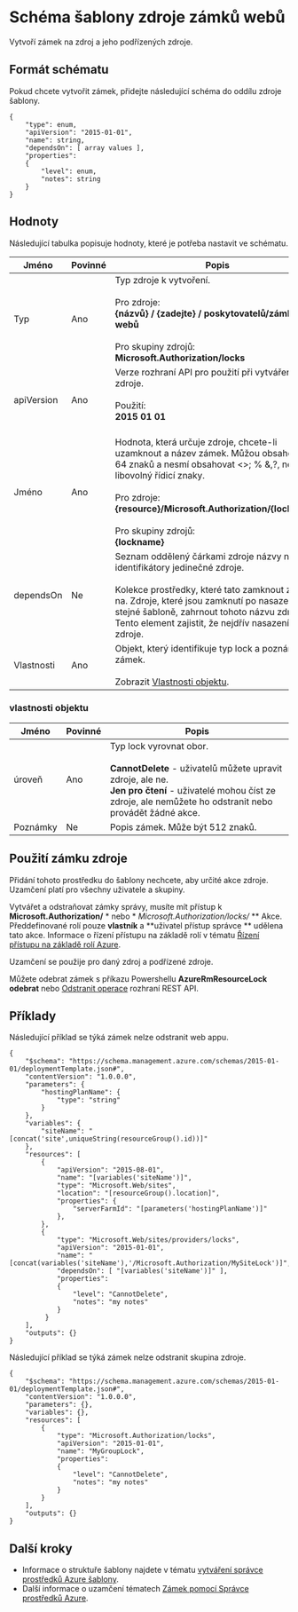 <properties
   pageTitle="Správce prostředků šablony pro zdroje zámek | Microsoft Azure"
   description="Zobrazuje schématu správce prostředků pro nasazení uzamčení prostředků pomocí šablony."
   services="azure-resource-manager"
   documentationCenter="na"
   authors="tfitzmac"
   manager="timlt"
   editor=""/>

<tags
   ms.service="azure-resource-manager"
   ms.devlang="na"
   ms.topic="article"
   ms.tgt_pltfrm="na"
   ms.workload="na"
   ms.date="10/03/2016"
   ms.author="tomfitz"/>

# <a name="resource-locks-template-schema"></a>Schéma šablony zdroje zámků webů

Vytvoří zámek na zdroj a jeho podřízených zdroje.

## <a name="schema-format"></a>Formát schématu

Pokud chcete vytvořit zámek, přidejte následující schéma do oddílu zdroje šablony.
    
    {
        "type": enum,
        "apiVersion": "2015-01-01",
        "name": string,
        "dependsOn": [ array values ],
        "properties":
        {
            "level": enum,
            "notes": string
        }
    }



## <a name="values"></a>Hodnoty

Následující tabulka popisuje hodnoty, které je potřeba nastavit ve schématu.

| Jméno | Povinné | Popis |
| ---- | -------- | ----------- |
| Typ | Ano | Typ zdroje k vytvoření.<br /><br />Pro zdroje:<br />**{názvů} / {zadejte} / poskytovatelů/zámků webů**<br /><br/>Pro skupiny zdrojů:<br />**Microsoft.Authorization/locks** |
| apiVersion | Ano | Verze rozhraní API pro použití při vytváření zdroje.<br /><br />Použití:<br />**2015 01 01**<br /><br /> |
| Jméno | Ano | Hodnota, která určuje zdroje, chcete-li uzamknout a název zámek. Můžou obsahovat až 64 znaků a nesmí obsahovat <>; % &,?, nebo libovolný řídicí znaky.<br /><br />Pro zdroje:<br />**{resource}/Microsoft.Authorization/{lockname}**<br /><br />Pro skupiny zdrojů:<br />**{lockname}** |
| dependsOn | Ne | Seznam oddělený čárkami zdroje názvy nebo identifikátory jedinečné zdroje.<br /><br />Kolekce prostředky, které tato zamknout závisí na. Zdroje, které jsou zamknutí po nasazení ve stejné šabloně, zahrnout tohoto názvu zdroje: Tento element zajistit, že nejdřív nasazení zdroje. | 
| Vlastnosti | Ano | Objekt, který identifikuje typ lock a poznámky k zámek.<br /><br />Zobrazit [Vlastnosti objektu](#properties-object). |  

### <a name="properties-object"></a>vlastnosti objektu

| Jméno | Povinné | Popis |
| ---- | -------- | ----------- |
| úroveň   | Ano | Typ lock vyrovnat obor.<br /><br />**CannotDelete** - uživatelů můžete upravit zdroje, ale ne.<br />**Jen pro čtení** - uživatelé mohou číst ze zdroje, ale nemůžete ho odstranit nebo provádět žádné akce. |
| Poznámky   | Ne | Popis zámek. Může být 512 znaků. |


## <a name="how-to-use-the-lock-resource"></a>Použití zámku zdroje

Přidání tohoto prostředku do šablony nechcete, aby určité akce zdroje. Uzamčení platí pro všechny uživatele a skupiny.

Vytvářet a odstraňovat zámky správy, musíte mít přístup k **Microsoft.Authorization/** * nebo * *Microsoft.Authorization/locks/* ** Akce. Předdefinované rolí pouze **vlastník** a **uživatel přístup správce ** udělena tato akce. Informace o řízení přístupu na základě rolí v tématu [Řízení přístupu na základě rolí Azure](./active-directory/role-based-access-control-configure.md).

Uzamčení se použije pro daný zdroj a podřízené zdroje.

Můžete odebrat zámek s příkazu Powershellu **AzureRmResourceLock odebrat** nebo [Odstranit operace](https://msdn.microsoft.com/library/azure/mt204562.aspx) rozhraní REST API.

## <a name="examples"></a>Příklady

Následující příklad se týká zámek nelze odstranit web appu.

    {
        "$schema": "https://schema.management.azure.com/schemas/2015-01-01/deploymentTemplate.json#",
        "contentVersion": "1.0.0.0",
        "parameters": {
            "hostingPlanName": {
                "type": "string"
            }
        },
        "variables": {
            "siteName": "[concat('site',uniqueString(resourceGroup().id))]"
        },
        "resources": [
            {
                "apiVersion": "2015-08-01",
                "name": "[variables('siteName')]",
                "type": "Microsoft.Web/sites",
                "location": "[resourceGroup().location]",
                "properties": {
                    "serverFarmId": "[parameters('hostingPlanName')]"
                },
            },
            {
                "type": "Microsoft.Web/sites/providers/locks",
                "apiVersion": "2015-01-01",
                "name": "[concat(variables('siteName'),'/Microsoft.Authorization/MySiteLock')]",
                "dependsOn": [ "[variables('siteName')]" ],
                "properties":
                {
                    "level": "CannotDelete",
                    "notes": "my notes"
                }
             }
        ],
        "outputs": {}
    }

Následující příklad se týká zámek nelze odstranit skupina zdroje.

    {
        "$schema": "https://schema.management.azure.com/schemas/2015-01-01/deploymentTemplate.json#",
        "contentVersion": "1.0.0.0",
        "parameters": {},
        "variables": {},
        "resources": [
            {
                "type": "Microsoft.Authorization/locks",
                "apiVersion": "2015-01-01",
                "name": "MyGroupLock",
                "properties":
                {
                    "level": "CannotDelete",
                    "notes": "my notes"
                }
            }
        ],
        "outputs": {}
    }

## <a name="next-steps"></a>Další kroky

- Informace o struktuře šablony najdete v tématu [vytváření správce prostředků Azure šablony](resource-group-authoring-templates.md).
- Další informace o uzamčení tématech [Zámek pomocí Správce prostředků Azure](resource-group-lock-resources.md).
